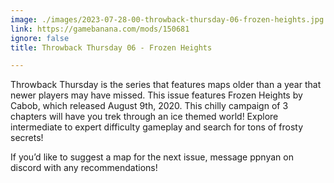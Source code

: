 ```yaml
---
image: ./images/2023-07-28-00-throwback-thursday-06-frozen-heights.jpg
link: https://gamebanana.com/mods/150681
ignore: false
title: Throwback Thursday 06 - Frozen Heights

---
```


Throwback Thursday is the series that features maps older than a year that newer players may have missed. This issue features Frozen Heights by Cabob, which released August 9th, 2020. This chilly campaign of 3 chapters will have you trek through an ice themed world! Explore intermediate to expert difficulty gameplay and search for tons of frosty secrets! 

If you’d like to suggest a map for the next issue, message ppnyan on discord with any recommendations!